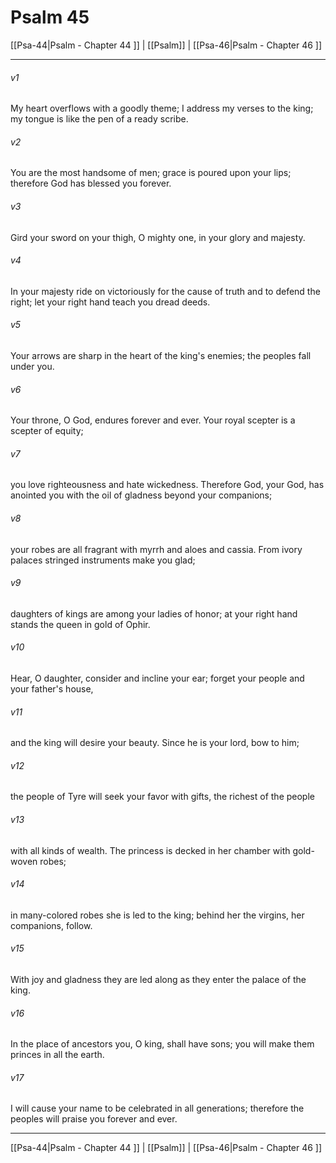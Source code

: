 # Psalm 45

[[Psa-44|Psalm - Chapter 44 ]] | [[Psalm]] | [[Psa-46|Psalm - Chapter 46 ]]
***

###### v1
My heart overflows with a goodly theme; I address my verses to the king; my tongue is like the pen of a ready scribe.
###### v2
You are the most handsome of men; grace is poured upon your lips; therefore God has blessed you forever.
###### v3
Gird your sword on your thigh, O mighty one, in your glory and majesty.
###### v4
In your majesty ride on victoriously for the cause of truth and to defend the right; let your right hand teach you dread deeds.
###### v5
Your arrows are sharp in the heart of the king's enemies; the peoples fall under you.
###### v6
Your throne, O God, endures forever and ever. Your royal scepter is a scepter of equity;
###### v7
you love righteousness and hate wickedness. Therefore God, your God, has anointed you with the oil of gladness beyond your companions;
###### v8
your robes are all fragrant with myrrh and aloes and cassia. From ivory palaces stringed instruments make you glad;
###### v9
daughters of kings are among your ladies of honor; at your right hand stands the queen in gold of Ophir.
###### v10
Hear, O daughter, consider and incline your ear; forget your people and your father's house,
###### v11
and the king will desire your beauty. Since he is your lord, bow to him;
###### v12
the people of Tyre will seek your favor with gifts, the richest of the people
###### v13
with all kinds of wealth. The princess is decked in her chamber with gold-woven robes;
###### v14
in many-colored robes she is led to the king; behind her the virgins, her companions, follow.
###### v15
With joy and gladness they are led along as they enter the palace of the king.
###### v16
In the place of ancestors you, O king, shall have sons; you will make them princes in all the earth.
###### v17
I will cause your name to be celebrated in all generations; therefore the peoples will praise you forever and ever.

***

[[Psa-44|Psalm - Chapter 44 ]] | [[Psalm]] | [[Psa-46|Psalm - Chapter 46 ]]
